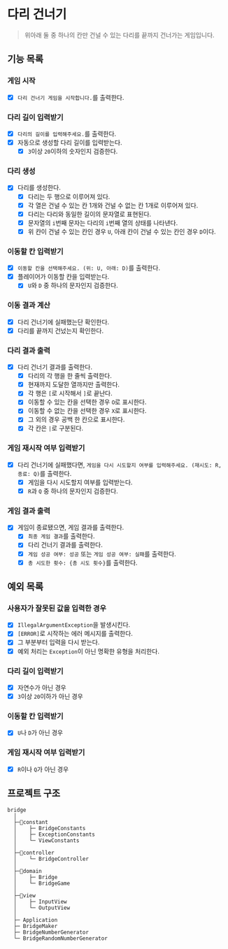 # 다리 건너기

> 위아래 둘 중 하나의 칸만 건널 수 있는 다리를 끝까지 건너가는 게임입니다.

## 기능 목록

### 게임 시작
- [x] `다리 건너기 게임을 시작합니다.`를 출력한다.

### 다리 길이 입력받기
- [x] `다리의 길이를 입력해주세요.`를 출력한다.
- [x] 자동으로 생성할 다리 길이를 입력받는다.
    - [x] `3`이상 `20`이하의 숫자인지 검증한다.

### 다리 생성
- [x] 다리를 생성한다.
    - [x] 다리는 두 행으로 이루어져 있다.
    - [x] 각 열은 건널 수 있는 칸 1개와 건널 수 없는 칸 1개로 이루어져 있다.
    - [x] 다리는 다리와 동일한 길이의 문자열로 표현된다.
    - [x] 문자열의 `i`번째 문자는 다리의 `i`번째 열의 상태를 나타낸다.
    - [x] 위 칸이 건널 수 있는 칸인 경우 `U`, 아래 칸이 건널 수 있는 칸인 경우 `D`이다.

### 이동할 칸 입력받기
- [x] `이동할 칸을 선택해주세요. (위: U, 아래: D)`를 출력한다.
- [x] 플레이어가 이동할 칸을 입력받는다.
    - [x] `U`와 `D` 중 하나의 문자인지 검증한다.

### 이동 결과 계산
- [x] 다리 건너기에 실패했는단 확인한다.
- [x] 다리를 끝까지 건넜는지 확인한다.

### 다리 결과 출력
- [x] 다리 건너기 결과를 출력한다.
    - [x] 다리의 각 행을 한 줄씩 출력한다.
    - [x] 현재까지 도달한 열까지만 출력한다.
    - [x] 각 행은 `[`로 시작해서 `]`로 끝난다.
    - [x] 이동할 수 있는 칸을 선택한 경우 `O`로 표시한다.
    - [x] 이동할 수 없는 칸을 선택한 경우 `X`로 표시한다.
    - [x] 그 외의 경우 공백 한 칸으로 표시한다.
    - [x] 각 칸은 ` | `로 구분된다.

### 게임 재시작 여부 입력받기
- [x] 다리 건너기에 실패했다면, `게임을 다시 시도할지 여부를 입력해주세요. (재시도: R, 종료: Q)`를 출력한다.
    - [x] 게임을 다시 시도할지 여부를 입력받는다.
    - [x] `R`과 `Q` 중 하나의 문자인지 검증한다.

### 게임 결과 출력
- [x] 게임이 종료됐으면, 게임 결과를 출력한다.
    - [x] `최종 게임 결과`를 출력한다.
    - [x] 다리 건너기 결과를 출력한다.
    - [x] `게임 성공 여부: 성공` 또는 `게임 성공 여부: 실패`를 출력한다.
    - [x] `총 시도한 횟수: {총 시도 횟수}`를 출력한다.

## 예외 목록

### 사용자가 잘못된 값을 입력한 경우
- [x] `IllegalArgumentException`을 발생시킨다.
- [x] `[ERROR]`로 시작하는 에러 메시지를 출력한다.
- [x] 그 부분부터 입력을 다시 받는다.
- [x] 예외 처리는 `Exception`이 아닌 명확한 유형을 처리한다.

### 다리 길이 입력받기
- [x] 자연수가 아닌 경우
- [x] `3`이상 `20`이하가 아닌 경우

### 이동할 칸 입력받기
- [x] `U`나 `D`가 아닌 경우

### 게임 재시작 여부 입력받기
- [x] `R`이나 `Q`가 아닌 경우

## 프로젝트 구조

```
bridge
  │
  ├─📁constant
  │    ├─ BridgeConstants
  │    ├─ ExceptionConstants
  │    └─ ViewConstants
  │
  ├─📁controller
  │    └─ BridgeController
  │
  ├─📁domain
  │    ├─ Bridge
  │    └─ BridgeGame
  │
  ├─📁view
  │    ├─ InputView
  │    └─ OutputView
  │
  ├─ Application
  ├─ BridgeMaker
  ├─ BridgeNumberGenerator
  └─ BridgeRandomNumberGenerator
```